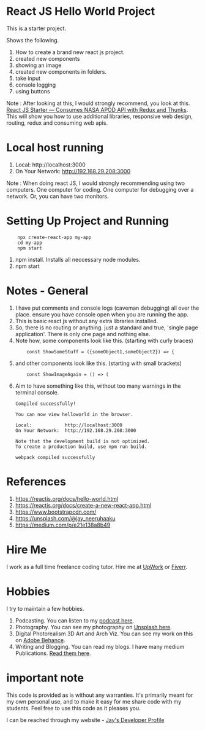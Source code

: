# React JS Hello World Project

This is a starter project. 

Shows the following.

1. How to create a brand new react js project.
1. created new components
1. showing an image
1. created new components in folders. 
1. take input
1. console logging
1. using buttons

Note : After looking at this, I would strongly recommend, you look at this. [React JS Starter — Consumes NASA APOD API with Redux and Thunks](https://medium.com/p/e21e138a8b49). This will show you how to use additional libraries, responsive web design, routing, redux and consuming web apis.

# Local host running 

1. Local:            http://localhost:3000
1. On Your Network:  http://192.168.29.208:3000

Note : When doing react JS, I would strongly recommending using two computers. One computer for coding. One computer for debugging over a network. Or, you can have two monitors.

# Setting Up Project and Running

```
    npx create-react-app my-app
    cd my-app
    npm start

```

1. npm install. Installs all neccessary node modules. 
1. npm start

# Notes - General

1. I have put comments and console logs (caveman debugging) all over the place. ensure you have console open when you are running the app. 
1. This is basic react js without any extra libraries installed.
1. So, there is no routing or anything. just a standard and true, 'single page application'. There is only one page and nothing else.
1. Note how, some components look like this. (starting with curly braces)
    ```
        const ShowSomeStuff = ({someObject1,someObject2}) => {
    ```
1. and other components look like this. (starting with small brackets)
    ```
        const ShowImageAgain = () => (
    ```
1. Aim to have something like this, without too many warnings in the terminal console.
    ```
    Compiled successfully!

    You can now view helloworld in the browser.

    Local:            http://localhost:3000
    On Your Network:  http://192.168.29.208:3000

    Note that the development build is not optimized.
    To create a production build, use npm run build.

    webpack compiled successfully    
    ```

# References

1. https://reactjs.org/docs/hello-world.html
1. https://reactjs.org/docs/create-a-new-react-app.html
1. https://www.bootstrapcdn.com/
1. https://unsplash.com/@jay_neeruhaaku
1. https://medium.com/p/e21e138a8b49

# Hire Me

I work as a full time freelance coding tutor. Hire me at [UpWork](https://www.upwork.com/fl/vijayasimhabr) or [Fiverr](https://www.fiverr.com/jay_codeguy). 

# Hobbies

I try to maintain a few hobbies.

1. Podcasting. You can listen to my [podcast here](https://stories.thechalakas.com/listen-to-podcast/).
1. Photography. You can see my photography on [Unsplash here](https://unsplash.com/@jay_neeruhaaku).
1. Digital Photorealism 3D Art and Arch Viz. You can see my work on this on [Adobe Behance](https://www.behance.net/vijayasimhabr).
1. Writing and Blogging. You can read my blogs. I have many medium Publications. [Read them here](https://medium.com/@vijayasimhabr).

# important note 

This code is provided as is without any warranties. It's primarily meant for my own personal use, and to make it easy for me share code with my students. Feel free to use this code as it pleases you.

I can be reached through my website - [Jay's Developer Profile](https://jay-study-nildana.github.io/developerprofile)
